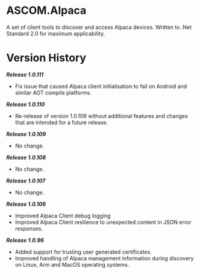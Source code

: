 # ASCOM.Alpaca

A set of client tools to discover and access Alpaca devices. Written to .Net Standard 2.0 for maximum applicability.

# Version History

***Release 1.0.111***
* Fix issue that caused Alpaca client initialisation to fail on Android and similar AOT compile platforms.

***Release 1.0.110***
* Re-release of version 1.0.109 without additional features and changes that are intended for a future release.

***Release 1.0.109***
* No change.

***Release 1.0.108***
* No change.

***Release 1.0.107***
* No change.

***Release 1.0.106***
* Improved Alpaca Client debug logging
* Improved Alpaca Client resilience to unexpected content in JSON error responses.

***Release 1.0.96***
* Added support for trusting user generated certificates.
* Improved handling of Alpaca management information during discovery on Linux, Arm and MacOS operating systems.